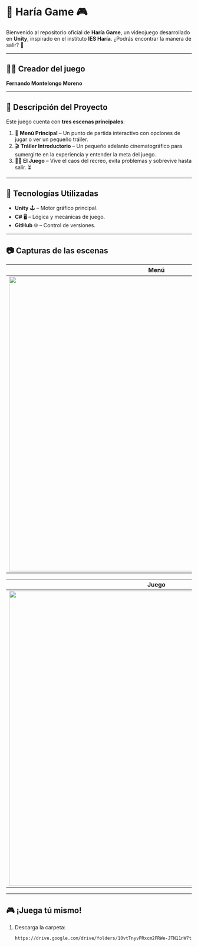 # 🏫 **Haría Game** 🎮

Bienvenido al repositorio oficial de **Haría Game**, un videojuego desarrollado en **Unity**, inspirado en el instituto **IES Haría**. ¿Podrás encontrar la manera de salir? 🚀

---

## 👨‍💻 **Creador del juego**  

**Fernando Montelongo Moreno** 

---

## 🎥 **Descripción del Proyecto**

Este juego cuenta con **tres escenas principales**:

1. 📜 **Menú Principal** – Un punto de partida interactivo con opciones de jugar o ver un pequeño tráiler.  
2. 🎬 **Tráiler Introductorio** – Un pequeño adelanto cinematográfico para sumergirte en la experiencia y entender la meta del juego.  
3. 🏃‍♂️ **El Juego** – Vive el caos del recreo, evita problemas y sobrevive hasta salir. ⏳  

---

## 🔧 **Tecnologías Utilizadas**

- **Unity** 🕹️ – Motor gráfico principal.  
- **C#** 🖥️ – Lógica y mecánicas de juego.  
- **GitHub** 🌐 – Control de versiones.  

---

## 📷 **Capturas de las escenas**
| Menú | Tráiler |
| -------------- | --------------- |
| <img width="800" src="https://github.com/user-attachments/assets/d2268ecd-f2c0-4498-abda-ba55eff6e08c"> | <img width="800" src="https://github.com/user-attachments/assets/a5004b8d-d8ce-4548-9610-cdcd1afd6d04"> |

| Juego | Pantalla de derrota |
| -------------- | --------------- |
| <img width="800" src="https://github.com/user-attachments/assets/da460117-c1e1-47f4-8c64-81c5a09cefc8"> | <img width="800" src="https://github.com/user-attachments/assets/23917921-d75e-4bdf-b363-6081616ad2cd"> |

---

## 🎮 **¡Juega tú mismo!**

1. Descarga la carpeta:  
   ```sh
   https://drive.google.com/drive/folders/10vtTnyvPRxcm2FRWe-JTN11nW7tP_eey?usp=sharing
